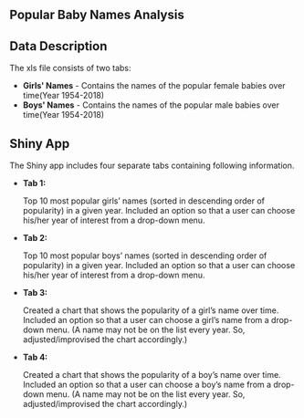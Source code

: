 ## Popular Baby Names Analysis

## Data Description

The xls file consists of two tabs:

<ul>
<li>
<b>Girls' Names</b> - Contains the names of the popular female babies over time(Year 1954-2018)
</li>

<li>
<b>Boys' Names</b> - Contains the names of the popular male babies over time(Year 1954-2018)
</li>
</ul>

## Shiny App


The Shiny app includes four separate tabs containing following information.  

<ul>
<li>
<b>Tab 1:</b>
</li>

Top 10 most popular girls’ names (sorted in descending order of popularity) in a given year.  Included an option so that a user can choose his/her year of interest from a drop-down menu. 

<li>
<b>Tab 2:</b>
</li>

Top 10 most popular boys’ names (sorted in descending order of popularity) in a given year.  Included an option so that a user can choose his/her year of interest from a drop-down menu. 

<li>
<b>Tab 3:</b>
</li>

Created a chart that shows the popularity of a girl’s name over time.  Included an option so that a user can choose a girl’s name from a drop-down menu.  (A name may not be on the list every year.  So, adjusted/improvised the chart accordingly.) 


<li>
<b>Tab 4:</b>
</li>

Created a chart that shows the popularity of a boy’s name over time.  Included an option so that a user can choose a boy’s name from a drop-down menu.  (A name may not be on the list every year.  So, adjusted/improvised the chart accordingly.) 
 
 </ul>
